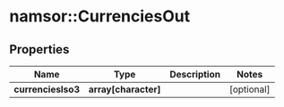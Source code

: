 # namsor::CurrenciesOut

## Properties
Name | Type | Description | Notes
------------ | ------------- | ------------- | -------------
**currenciesIso3** | **array[character]** |  | [optional] 


